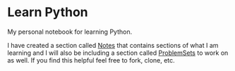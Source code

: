 # Learn Python

My personal notebook for learning Python.

I have created a section called [Notes](https://github.com/rclarkem/Learn_Py/tree/main/Notes) that contains sections of what I am learning and I will also be including a section called [ProblemSets](https://github.com/rclarkem/Learn_Py/tree/main/ProblemSets) to work on as well. If you find this helpful feel free to fork, clone, etc.
